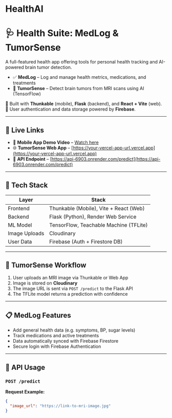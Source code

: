 # HealthAI
# 🩺 Health Suite: MedLog & TumorSense

A full-featured health app offering tools for personal health tracking and AI-powered brain tumor detection.

- ✅ **MedLog** – Log and manage health metrics, medications, and treatments  
- 🧠 **TumorSense** – Detect brain tumors from MRI scans using AI (TensorFlow)

📱 Built with **Thunkable** (mobile), **Flask** (backend), and **React + Vite** (web).  
🔐 User authentication and data storage powered by **Firebase**.

---

## 🚀 Live Links

- 📱 **Mobile App Demo Video** – [Watch here](#)
- 🌐 **TumorSense Web App** – [https://your-vercel-app-url.vercel.app](https://your-vercel-app-url.vercel.app)
- 🔗 **API Endpoint** – [https://api-6903.onrender.com/predict](https://api-6903.onrender.com/predict)

---

## 🧰 Tech Stack

| Layer         | Stack                                    |
|---------------|-------------------------------------------|
| Frontend      | Thunkable (Mobile), Vite + React (Web)    |
| Backend       | Flask (Python), Render Web Service        |
| ML Model      | TensorFlow, Teachable Machine (TFLite)    |
| Image Uploads | Cloudinary                                |
| User Data     | Firebase (Auth + Firestore DB)            |

---

## 🧠 TumorSense Workflow

1. User uploads an MRI image via Thunkable or Web App  
2. Image is stored on **Cloudinary**  
3. The image URL is sent via `POST /predict` to the Flask API  
4. The TFLite model returns a prediction with confidence  

---

## 📋 MedLog Features

- Add general health data (e.g. symptoms, BP, sugar levels)  
- Track medications and active treatments  
- Data automatically synced with Firebase Firestore  
- Secure login with Firebase Authentication  

---

## 📡 API Usage

### `POST /predict`

**Request Example:**
```json
{
  "image_url": "https://link-to-mri-image.jpg"
}
